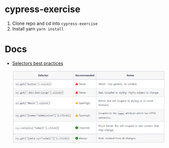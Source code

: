 # cypress-exercise

1. Clone repo and cd into `cypress-exercise`
2. Install yarn
   `yarn install`

# Docs

- [Selectors best practices](https://docs.cypress.io/guides/references/best-practices#How-It-Works)

  ![selectors best practices](./img/cypress-selectors-best-practice.png)
